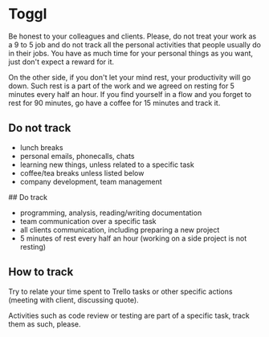 # Toggl

Be honest to your colleagues and clients. Please, do not treat your work as a 9 to 5 job and do not track all the personal activities that people usually do in their jobs. You have as much time for your personal things as you want, just don't expect a reward for it.

On the other side, if you don't let your mind rest, your productivity will go down. Such rest is a part of the work and we agreed on resting for 5 minutes every half an hour. If you find yourself in a flow and you forget to rest for 90 minutes, go have a coffee for 15 minutes and track it.

## Do not track

- lunch breaks
- personal emails, phonecalls, chats
- learning new things, unless related to a specific task
- coffee/tea breaks unless listed below
- company development, team management

## Do track

- programming, analysis, reading/writing documentation
- team communication over a specific task
- all clients communication, including preparing a new project
- 5 minutes of rest every half an hour (working on a side project is not resting)

## How to track

Try to relate your time spent to Trello tasks or other specific actions (meeting with client, discussing quote).

Activities such as code review or testing are part of a specific task, track them as such, please.
